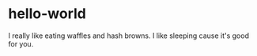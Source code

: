 # hello-world
I really like eating waffles and hash browns.
I like sleeping cause it's good for you.
